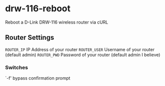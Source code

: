 # drw-116-reboot
Reboot a D-Link DRW-116 wireless router via cURL

## Router Settings
`ROUTER_IP` IP Address of your router
`ROUTER_USER` Username of your router (default admin)
`ROUTER_PWD` Password of your router (default admin I believe)

### Switches
`-f' bypass confirmation prompt
